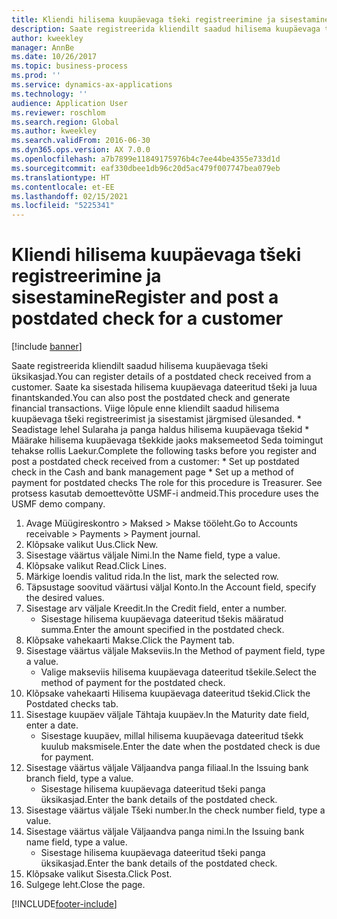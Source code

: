 ```yaml
---
title: Kliendi hilisema kuupäevaga tšeki registreerimine ja sisestamine
description: Saate registreerida kliendilt saadud hilisema kuupäevaga tšeki üksikasjad.
author: kweekley
manager: AnnBe
ms.date: 10/26/2017
ms.topic: business-process
ms.prod: ''
ms.service: dynamics-ax-applications
ms.technology: ''
audience: Application User
ms.reviewer: roschlom
ms.search.region: Global
ms.author: kweekley
ms.search.validFrom: 2016-06-30
ms.dyn365.ops.version: AX 7.0.0
ms.openlocfilehash: a7b7899e11849175976b4c7ee44be4355e733d1d
ms.sourcegitcommit: eaf330dbee1db96c20d5ac479f007747bea079eb
ms.translationtype: HT
ms.contentlocale: et-EE
ms.lasthandoff: 02/15/2021
ms.locfileid: "5225341"
---
```

# <a name="register-and-post-a-postdated-check-for-a-customer"></a><span data-ttu-id="23279-103">Kliendi hilisema kuupäevaga tšeki registreerimine ja sisestamine</span><span class="sxs-lookup"><span data-stu-id="23279-103">Register and post a postdated check for a customer</span></span>

[!include [banner](../../includes/banner.md)]

<span data-ttu-id="23279-104">Saate registreerida kliendilt saadud hilisema kuupäevaga tšeki üksikasjad.</span><span class="sxs-lookup"><span data-stu-id="23279-104">You can register details of a postdated check received from a customer.</span></span> <span data-ttu-id="23279-105">Saate ka sisestada hilisema kuupäevaga dateeritud tšeki ja luua finantskanded.</span><span class="sxs-lookup"><span data-stu-id="23279-105">You can also post the postdated check and generate financial transactions.</span></span>   <span data-ttu-id="23279-106">Viige lõpule enne kliendilt saadud hilisema kuupäevaga tšeki registreerimist ja sisestamist järgmised ülesanded.   \* Seadistage lehel Sularaha ja panga haldus hilisema kuupäevaga tšekid \* Määrake hilisema kuupäevaga tšekkide jaoks maksemeetod   Seda toimingut tehakse rollis Laekur.</span><span class="sxs-lookup"><span data-stu-id="23279-106">Complete the following tasks before you register and post a postdated check received from a customer:   \* Set up postdated check in the Cash and bank management page \* Set up a method of payment for postdated checks   The role for this procedure is Treasurer.</span></span> <span data-ttu-id="23279-107">See protsess kasutab demoettevõtte USMF-i andmeid.</span><span class="sxs-lookup"><span data-stu-id="23279-107">This procedure uses the USMF demo company.</span></span>

1. <span data-ttu-id="23279-108">Avage Müügireskontro > Maksed > Makse tööleht.</span><span class="sxs-lookup"><span data-stu-id="23279-108">Go to Accounts receivable > Payments > Payment journal.</span></span>
2. <span data-ttu-id="23279-109">Klõpsake valikut Uus.</span><span class="sxs-lookup"><span data-stu-id="23279-109">Click New.</span></span>
3. <span data-ttu-id="23279-110">Sisestage väärtus väljale Nimi.</span><span class="sxs-lookup"><span data-stu-id="23279-110">In the Name field, type a value.</span></span>
4. <span data-ttu-id="23279-111">Klõpsake valikut Read.</span><span class="sxs-lookup"><span data-stu-id="23279-111">Click Lines.</span></span>
5. <span data-ttu-id="23279-112">Märkige loendis valitud rida.</span><span class="sxs-lookup"><span data-stu-id="23279-112">In the list, mark the selected row.</span></span>
6. <span data-ttu-id="23279-113">Täpsustage soovitud väärtusi väljal Konto.</span><span class="sxs-lookup"><span data-stu-id="23279-113">In the Account field, specify the desired values.</span></span>
7. <span data-ttu-id="23279-114">Sisestage arv väljale Kreedit.</span><span class="sxs-lookup"><span data-stu-id="23279-114">In the Credit field, enter a number.</span></span>
    * <span data-ttu-id="23279-115">Sisestage hilisema kuupäevaga dateeritud tšekis määratud summa.</span><span class="sxs-lookup"><span data-stu-id="23279-115">Enter the amount specified in the postdated check.</span></span>  
8. <span data-ttu-id="23279-116">Klõpsake vahekaarti Makse.</span><span class="sxs-lookup"><span data-stu-id="23279-116">Click the Payment tab.</span></span>
9. <span data-ttu-id="23279-117">Sisestage väärtus väljale Makseviis.</span><span class="sxs-lookup"><span data-stu-id="23279-117">In the Method of payment field, type a value.</span></span>
    * <span data-ttu-id="23279-118">Valige makseviis hilisema kuupäevaga dateeritud tšekile.</span><span class="sxs-lookup"><span data-stu-id="23279-118">Select the method of payment for the postdated check.</span></span>  
10. <span data-ttu-id="23279-119">Klõpsake vahekaarti Hilisema kuupäevaga dateeritud tšekid.</span><span class="sxs-lookup"><span data-stu-id="23279-119">Click the Postdated checks tab.</span></span>
11. <span data-ttu-id="23279-120">Sisestage kuupäev väljale Tähtaja kuupäev.</span><span class="sxs-lookup"><span data-stu-id="23279-120">In the Maturity date field, enter a date.</span></span>
    * <span data-ttu-id="23279-121">Sisestage kuupäev, millal hilisema kuupäevaga dateeritud tšekk kuulub maksmisele.</span><span class="sxs-lookup"><span data-stu-id="23279-121">Enter the date when the postdated check is due for payment.</span></span>  
12. <span data-ttu-id="23279-122">Sisestage väärtus väljale Väljaandva panga filiaal.</span><span class="sxs-lookup"><span data-stu-id="23279-122">In the Issuing bank branch field, type a value.</span></span>
    * <span data-ttu-id="23279-123">Sisestage hilisema kuupäevaga dateeritud tšeki panga üksikasjad.</span><span class="sxs-lookup"><span data-stu-id="23279-123">Enter the bank details of the postdated check.</span></span>  
13. <span data-ttu-id="23279-124">Sisestage väärtus väljale Tšeki number.</span><span class="sxs-lookup"><span data-stu-id="23279-124">In the check number field, type a value.</span></span>
14. <span data-ttu-id="23279-125">Sisestage väärtus väljale Väljaandva panga nimi.</span><span class="sxs-lookup"><span data-stu-id="23279-125">In the Issuing bank name field, type a value.</span></span>
    * <span data-ttu-id="23279-126">Sisestage hilisema kuupäevaga dateeritud tšeki panga üksikasjad.</span><span class="sxs-lookup"><span data-stu-id="23279-126">Enter the bank details of the postdated check.</span></span>  
15. <span data-ttu-id="23279-127">Klõpsake valikut Sisesta.</span><span class="sxs-lookup"><span data-stu-id="23279-127">Click Post.</span></span>
16. <span data-ttu-id="23279-128">Sulgege leht.</span><span class="sxs-lookup"><span data-stu-id="23279-128">Close the page.</span></span>



[!INCLUDE[footer-include](../../../includes/footer-banner.md)]